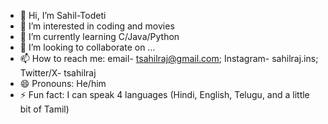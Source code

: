 - 👋 Hi, I’m Sahil-Todeti
- 👀 I’m interested in coding and movies
- 🌱 I’m currently learning C/Java/Python
- 💞️ I’m looking to collaborate on ...
- 📫 How to reach me: email- tsahilraj@gmail.com; Instagram- sahilraj.ins; Twitter/X- tsahilraj
- 😄 Pronouns: He/him
- ⚡ Fun fact: I can speak 4 languages (Hindi, English, Telugu, and a little bit of Tamil)

<!---
Sahil-Todeti/Sahil-Todeti is a ✨ special ✨ repository because its `README.md` (this file) appears on your GitHub profile.
You can click the Preview link to take a look at your changes.
--->
